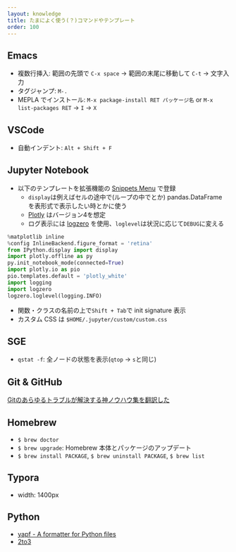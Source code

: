 ```yaml
---
layout: knowledge
title: たまによく使う(？)コマンドやテンプレート
order: 100
---
```


## Emacs

* 複数行挿入: 範囲の先頭で `C-x space` -> 範囲の末尾に移動して `C-t` -> 文字入力
* タグジャンプ: `M-.`
* MEPLA でインストール: `M-x package-install RET パッケージ名` or `M-x list-packages RET` -> `I` -> `X`

## VSCode

* 自動インデント: `Alt + Shift + F`

## Jupyter Notebook

* 以下のテンプレートを拡張機能の [Snippets Menu](https://jupyter-contrib-nbextensions.readthedocs.io/en/latest/nbextensions/snippets_menu/readme.html) で登録
   * `display`は例えばセルの途中で(ループの中でとか) pandas.DataFrame を表形式で表示したい時とかに使う
   * [Plotly](https://plot.ly/python/) はバージョン4を想定
   * ログ表示には [logzero](https://logzero.readthedocs.io/en/latest/) を使用、`loglevel`は状況に応じて`DEBUG`に変える

```python
%matplotlib inline
%config InlineBackend.figure_format = 'retina'
from IPython.display import display
import plotly.offline as py
py.init_notebook_mode(connected=True)
import plotly.io as pio
pio.templates.default = 'plotly_white'
import logging
import logzero
logzero.loglevel(logging.INFO)
```

* 関数・クラスの名前の上で`Shift + Tab`で init signature 表示
* カスタム CSS は `$HOME/.jupyter/custom/custom.css`

## SGE

* `qstat -f`: 全ノードの状態を表示(`qtop` -> `s`と同じ)

## Git & GitHub

[Gitのあらゆるトラブルが解決する神ノウハウ集を翻訳した](https://blog.labot.jp/entry/2019/07/01/183204)

## Homebrew

- `$ brew doctor`
- `$ brew upgrade`: Homebrew 本体とパッケージのアップデート
- `$ brew install PACKAGE`, `$ brew uninstall PACKAGE`, `$ brew list`

## Typora

* width: 1400px

## Python

* [yapf - A formatter for Python files](https://github.com/google/yapf)
* [2to3](https://docs.python.org/ja/3/library/2to3.html)
